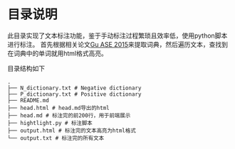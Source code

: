# 目录说明

此目录实现了文本标注功能，鉴于手动标注过程繁琐且效率低，使用python脚本进行标注。
首先根据相关论文[Gu ASE 2015](https://ieeexplore.ieee.org/document/7372064)来提取词典，然后遍历文本，查找到在词典中的单词就用html格式高亮。

目录结构如下
```
.
├── N_dictionary.txt # Negative dictionary
├── P_dictionary.txt # Positive dictionary
├── README.md 
├── head.html # head.md导出的html
├── head.md # 标注完的前200行，用于前端展示
├── hightlight.py # 标注脚本
├── output.html # 标注完的文本高亮为html格式
└── output.txt # 标注完的所有文本
```